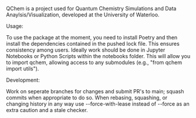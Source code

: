 QChem is a project used for Quantum Chemistry Simulations and Data Anaylsis/Visualization, developed at the University of Waterloo.

Usage:

To use the package at the moment, you need to install Poetry and then install the dependencies contained in the pushed lock file. This ensures consistency among users. Ideally work should be done in Jupyter Notebooks or Python Scripts within the notebooks folder. This will allow you to import qchem, allowing access to any submodules (e.g., "from qchem import utils").

Development:

Work on seperate branches for changes and submit PR's to main; squash commits when appropriate to do so. When rebasing, squashing, or changing history in any way use --force-with-lease instead of --force as an extra caution and a stale checker.
